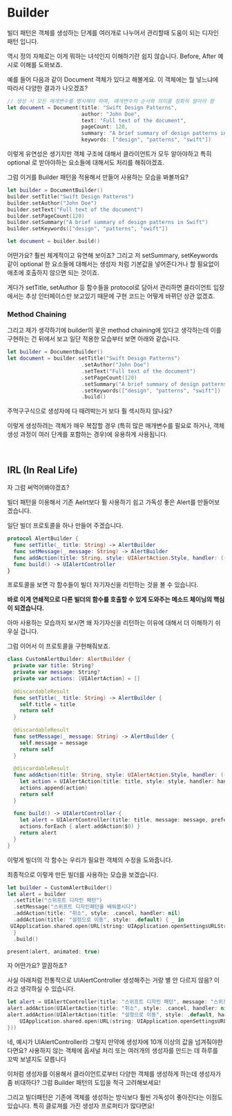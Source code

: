 # Builder

빌더 패턴은 객체를 생성하는 단계를 여러개로 나누어서 관리할때 도움이 되는 디자인 패턴 입니다.

역시 정의 자체로는 이게 뭐하는 녀석인지 이해하기란 쉽지 않습니다.
Before, After 예시로 이해를 도와보죠.

예를 들어 다음과 같이 Document 객체가 있다고 해볼게요.
이 객체에는 뭘 넣느냐에 따라서 다양한 결과가 나오겠죠?

```SWift
// 생성 시 모든 매개변수를 명시해야 하며, 매개변수의 순서와 의미를 정확히 알아야 함
let document = Document(title: "Swift Design Patterns", 
                        author: "John Doe", 
                        text: "Full text of the document", 
                        pageCount: 120, 
                        summary: "A brief summary of design patterns in Swift", 
                        keywords: ["design", "patterns", "swift"])

```

이렇게 유연성은 생기지만 객체 구조에 대해서 클라이언트가 모두 알아야하고 특히 optional 로 받아야하는 요소들에 대해서도 처리를 해줘야겠죠.

그럼 이거를 Builder 패턴을 적용해서 만들어 사용하는 모습을 봐볼까요?

```Swift
let builder = DocumentBuilder()
builder.setTitle("Swift Design Patterns")
builder.setAuthor("John Doe")
builder.setText("Full text of the document")
builder.setPageCount(120)
builder.setSummary("A brief summary of design patterns in Swift")
builder.setKeywords(["design", "patterns", "swift"])

let document = builder.build()
```

어떤가요? 훨씬 체계적이고 유연해 보이죠?
그리고 저 setSummary, setKeywords 같이 optional 한 요소들에 대해서는 생성자 처럼 기본값을 넣어준다거나 할 필요없이 애초에 호출하지 않으면 되는 것이죠.

게다가 setTitle, setAuthor 등 함수들을 protocol로 담아서 관리하면 클라이언트 입장에서는 추상 인터페이스만 보고있기 때문에 구현 코드는 어떻게 바뀌던 상관 없겠죠.

### Method Chaining

그리고 제가 생각하기에 builder의 꽃은 method chaining에 있다고 생각하는데 이를 구현하는 건 뒤에서 보고 일단 적용한 모습부터 보면 아래와 같습니다.

```Swift
let builder = DocumentBuilder()
let document = builder.setTitle("Swift Design Patterns")
                        .setAuthor("John Doe")
                        .setText("Full text of the document")
                        .setPageCount(120)
                        .setSummary("A brief summary of design patterns in Swift")
                        .setKeywords(["design", "patterns", "swift"])
                        .build()
```

주먹구구식으로 생성자에 다 때려박는거 보다 훨 섹시하지 않나요?

이렇게 생성하려는 객체가 매우 복잡할 경우 (특히 많은 매개변수를 필요로 하거나, 객체 생성 과정이 여러 단계를 포함하는 경우)에 유용하게 사용됩니다.

</br>

## IRL (In Real Life)

자 그럼 써먹어봐야겠죠?

빌더 패턴을 이용해서 기존 Aelrt보다 훨 사용하기 쉽고 가독성 좋은 Alert를 만들어보겠습니다.

일단 빌더 프로토콜을 하나 만들어 주겠습니다.

```Swift
protocol AlertBuilder {
  func setTitle(_ title: String) -> AlertBuilder
  func setMessage(_ message: String) -> AlertBuilder
  func addAction(title: String, style: UIAlertAction.Style, handler: ((UIAlertAction) -> Void)?) -> AlertBuilder
  func build() -> UIAlertController
}

```

프로토콜을 보면 각 함수들이 빌더 자기자신을 리턴하는 것을 볼 수 있습니다.

**바로 이게 연쇄적으로 다른 빌더의 함수를 호출할 수 있게 도와주는 메소드 체이닝의 핵심이 되겠습니다.**

아마 사용하는 모습까지 보시면 왜 자기자신을 리턴하는 이유에 대해서 더 이해하기 쉬우실 겁니다.

그럼 이어서 이 프로토콜을 구현해줘보죠.

```Swift
class CustomAlertBuilder: AlertBuilder {
  private var title: String?
  private var message: String?
  private var actions: [UIAlertAction] = []
  
  @discardableResult
  func setTitle(_ title: String) -> AlertBuilder {
    self.title = title
    return self
  }
  
  @discardableResult
  func setMessage(_ message: String) -> AlertBuilder {
    self.message = message
    return self
  }
  
  @discardableResult
  func addAction(title: String, style: UIAlertAction.Style, handler: ((UIAlertAction) -> Void)?) -> AlertBuilder {
    let action = UIAlertAction(title: title, style: style, handler: handler)
    actions.append(action)
    return self
  }
  
  func build() -> UIAlertController {
    let alert = UIAlertController(title: title, message: message, preferredStyle: .alert)
    actions.forEach { alert.addAction($0) }
    return alert
  }
}


```

이렇게 빌더의 각 함수는 우리가 필요한 객체의 수정을 도와줍니다.

최종적으로 이렇게 만든 빌더를 사용하는 모습을 보겠습니다.

```Swift
let builder = CustomAlertBuilder()
let alert = builder
  .setTitle("스위프트 디자인 패턴")
  .setMessage("스위프트 디자인패턴을 배워봅시다")
  .addAction(title: "취소", style: .cancel, handler: nil)
  .addAction(title: "설정으로 이동", style: .default) { _ in
 UIApplication.shared.open(URL(string: UIApplication.openSettingsURLString)!)
  }
  .build()

present(alert, animated: true)
```

자 어떤가요? 깔끔하죠?

사실 아래처럼 전통적으로 UIAlertController 생성해주는 거랑 별 안 다르지 않음? 이라고 생각하실 수 있습니다.

```Swift
let alert = UIAlertController(title: "스위프트 디자인 패턴", message: "스위프트 디자인패턴을 배워봅시다", preferredStyle: .alert)
alert.addAction(UIAlertAction(title: "취소", style: .cancel, handler: nil))
alert.addAction(UIAlertAction(title: "설정으로 이동", style: .default, handler: { _ in
    UIApplication.shared.open(URL(string: UIApplication.openSettingsURLString)!)
}))
```

네, 예시가 UIAlertController라 그렇지 만약에 생성자에 10개 이상의 값을 넘겨줘야한다면요?
사용하지 않는 객체에 옵셔널 처리 또는 여러개의 생성자를 만드는 데 하루를 꼬박 보낼지도 모릅니다

이처럼 생성자를 이용해서 클라이언트로부터 다양한 객체를 생성하게 하는데 생성자가 좀 비대하다? 그럼 Builder 패턴의 도입을 적극 고려해보세요!

그리고 빌더패턴은 기존에 객체를 생성하는 방식보다 훨씬 가독성이 좋아진다는 이점도 있습니다.
특히 클로져를 가진 생성자 프로퍼티가 많다면요!
